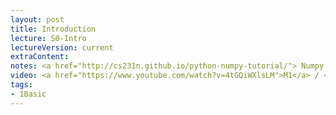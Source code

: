 ```yaml
---
layout: post
title: Introduction
lecture: S0-Intro
lectureVersion: current
extraContent: 
notes: <a href="http://cs231n.github.io/python-numpy-tutorial/"> Numpy Tutorial </a>
video: <a href="https://www.youtube.com/watch?v=4tGQiWXlsLM">M1</a> / <a href="https://youtu.be/0wEjstWjE_0">M2</a> / <a href="https://youtu.be/LkPmTGw1jqo">M3</a> / <a href="https://youtu.be/UGqLe7Rf9aU">M4</a>  
tags:
- 1Basic
---
```

